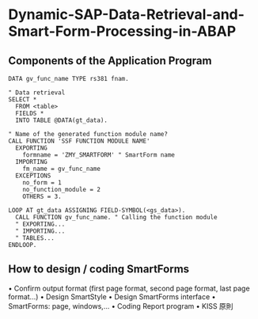 # Dynamic-SAP-Data-Retrieval-and-Smart-Form-Processing-in-ABAP

## Components of the Application Program
```abap
DATA gv_func_name TYPE rs381 fnam.

" Data retrieval
SELECT *
  FROM <table>
  FIELDS *
  INTO TABLE @DATA(gt_data).

" Name of the generated function module name?
CALL FUNCTION 'SSF FUNCTION MODULE NAME'
  EXPORTING
    formname = 'ZMY_SMARTFORM' " SmartForm name
  IMPORTING
    fm_name = gv_func_name
  EXCEPTIONS
    no_form = 1
    no_function_module = 2
    OTHERS = 3.

LOOP AT gt_data ASSIGNING FIELD-SYMBOL(<gs_data>).
  CALL FUNCTION gv_func_name. " Calling the function module
  " EXPORTING...
  " IMPORTING...
  " TABLES...
ENDLOOP.
```

## How to design / coding SmartForms
• Confirm output format (first page format, second page format, last page format...)
• Design SmartStyle
• Design SmartForms interface
• SmartForms: page, windows,...
• Coding Report program
• KISS 原則
